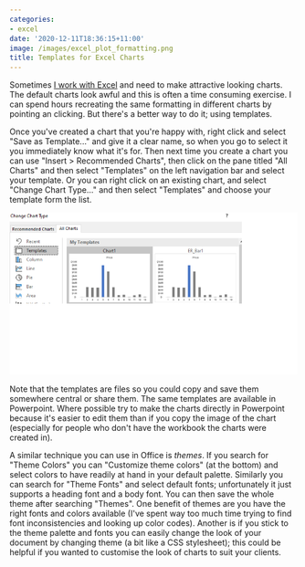 ```yaml
---
categories:
- excel
date: '2020-12-11T18:36:15+11:00'
image: /images/excel_plot_formatting.png
title: Templates for Excel Charts
---
```


Sometimes [I work with Excel](/using-excel) and need to make attractive looking charts.
The default charts look awful and this is often a time consuming exercise.
I can spend hours recreating the same formatting in different charts by pointing an clicking.
But there's a better way to do it; using templates.

Once you've created a chart that you're happy with, right click and select "Save as Template..." and give it a clear name, so when you go to select it you immediately know what it's for.
Then next time you create a chart you can use "Insert > Recommended Charts", then click on the pane titled "All Charts" and then select "Templates" on the left navigation bar and select your template.
Or you can right click on an existing chart, and select "Change Chart Type..." and then select "Templates" and choose your template form the list.

![The Excel Template Chart Selection](/images/excel_template_chart.png)

Note that the templates are files so you could copy and save them somewhere central or share them.
The same templates are available in Powerpoint.
Where possible try to make the charts directly in Powerpoint because it's easier to edit them than if you copy the image of the chart (especially for people who don't have the workbook the charts were created in).

A similar technique you can use in Office is *themes*.
If you search for "Theme Colors" you can "Customize theme colors" (at the bottom) and select colors to have readily at hand in your default palette.
Similarly you can search for "Theme Fonts" and select default fonts; unfortunately it just supports a heading font and a body font.
You can then save the whole theme after searching "Themes".
One benefit of themes are you have the right fonts and colors available (I've spent way too much time trying to find font inconsistencies and looking up color codes).
Another is if you stick to the theme palette and fonts you can easily change the look of your document by changing theme (a bit like a CSS stylesheet); this could be helpful if you wanted to customise the look of charts to suit your clients.
